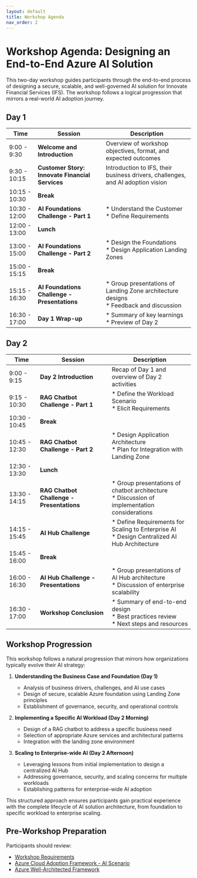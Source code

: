 ```yaml
---
layout: default
title: Workshop Agenda
nav_order: 2
---
```


# Workshop Agenda: Designing an End-to-End Azure AI Solution

This two-day workshop guides participants through the end-to-end process of designing a secure, scalable, and well-governed AI solution for Innovate Financial Services (IFS). The workshop follows a logical progression that mirrors a real-world AI adoption journey.

## Day 1

| Time | Session | Description |
|------|---------|-------------|
| 9:00 - 9:30 | **Welcome and Introduction** | Overview of workshop objectives, format, and expected outcomes |
| 9:30 - 10:15 | **Customer Story: Innovate Financial Services** | Introduction to IFS, their business drivers, challenges, and AI adoption vision |
| 10:15 - 10:30 | **Break** |  |
| 10:30 - 12:00 | **AI Foundations Challenge - Part 1** | * Understand the Customer<br>* Define Requirements |
| 12:00 - 13:00 | **Lunch** |  |
| 13:00 - 15:00 | **AI Foundations Challenge - Part 2** | * Design the Foundations<br>* Design Application Landing Zones |
| 15:00 - 15:15 | **Break** |  |
| 15:15 - 16:30 | **AI Foundations Challenge - Presentations** | * Group presentations of Landing Zone architecture designs<br>* Feedback and discussion |
| 16:30 - 17:00 | **Day 1 Wrap-up** | * Summary of key learnings<br>* Preview of Day 2 |

## Day 2

| Time | Session | Description |
|------|---------|-------------|
| 9:00 - 9:15 | **Day 2 Introduction** | Recap of Day 1 and overview of Day 2 activities |
| 9:15 - 10:30 | **RAG Chatbot Challenge - Part 1** | * Define the Workload Scenario<br>* Elicit Requirements |
| 10:30 - 10:45 | **Break** |  |
| 10:45 - 12:30 | **RAG Chatbot Challenge - Part 2** | * Design Application Architecture<br>* Plan for Integration with Landing Zone |
| 12:30 - 13:30 | **Lunch** |  |
| 13:30 - 14:15 | **RAG Chatbot Challenge - Presentations** | * Group presentations of chatbot architecture<br>* Discussion of implementation considerations |
| 14:15 - 15:45 | **AI Hub Challenge** | * Define Requirements for Scaling to Enterprise AI<br>* Design Centralized AI Hub Architecture |
| 15:45 - 16:00 | **Break** |  |
| 16:00 - 16:30 | **AI Hub Challenge - Presentations** | * Group presentations of AI Hub architecture<br>* Discussion of enterprise scalability |
| 16:30 - 17:00 | **Workshop Conclusion** | * Summary of end-to-end design<br>* Best practices review<br>* Next steps and resources |

## Workshop Progression

This workshop follows a natural progression that mirrors how organizations typically evolve their AI strategy:

1. **Understanding the Business Case and Foundation (Day 1)**
   * Analysis of business drivers, challenges, and AI use cases
   * Design of secure, scalable Azure foundation using Landing Zone principles
   * Establishment of governance, security, and operational controls

2. **Implementing a Specific AI Workload (Day 2 Morning)**
   * Design of a RAG chatbot to address a specific business need
   * Selection of appropriate Azure services and architectural patterns
   * Integration with the landing zone environment

3. **Scaling to Enterprise-wide AI (Day 2 Afternoon)**
   * Leveraging lessons from initial implementation to design a centralized AI Hub
   * Addressing governance, security, and scaling concerns for multiple workloads
   * Establishing patterns for enterprise-wide AI adoption

This structured approach ensures participants gain practical experience with the complete lifecycle of AI solution architecture, from foundation to specific workload to enterprise scaling.

## Pre-Workshop Preparation

Participants should review:
* [Workshop Requirements](./workshop-requirements.md)
* [Azure Cloud Adoption Framework - AI Scenario](https://learn.microsoft.com/azure/cloud-adoption-framework/scenarios/ai/)
* [Azure Well-Architected Framework](https://learn.microsoft.com/azure/well-architected/)